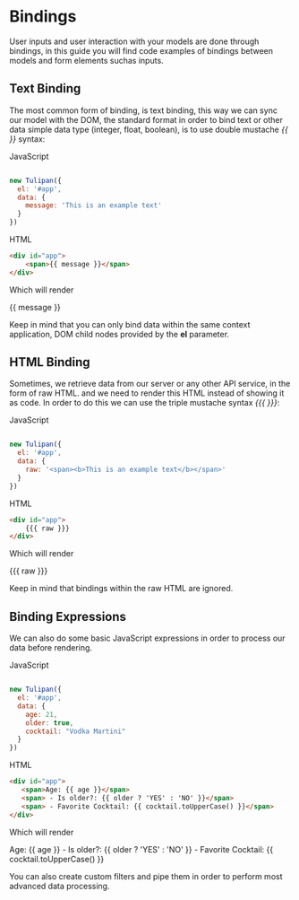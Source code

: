 # Bindings

User inputs and user interaction with your models are done through bindings, in this guide you will find code examples of bindings between models and form elements suchas inputs.

## Text Binding

The most common form of binding, is text binding, this way we can sync our model with the DOM, the standard format in order to bind text or other data simple data type (integer, float, boolean), is to use double mustache *{{ }}* syntax:

JavaScript
```javascript

new Tulipan({
  el: '#app',
  data: {
    message: 'This is an example text'
  }
})
```

HTML
```html
<div id="app">
    <span>{{ message }}</span>
</div>
```

Which will render

<div id="bindings1" class="demo">
    <span>{{ message }}</span>
</div>

Keep in mind that you can only bind data within the same context application, DOM child nodes provided by the **el** parameter.

## HTML Binding

Sometimes, we retrieve data from our server or any other API service, in the form of raw HTML. and we need to render this HTML instead of showing it as code. In order to do this we can use the triple mustache syntax *{{{  }}}*:

JavaScript
```javascript

new Tulipan({
  el: '#app',
  data: {
    raw: '<span><b>This is an example text</b></span>'
  }
})
```

HTML
```html
<div id="app">
    {{{ raw }}}
</div>
```

Which will render

<div id="bindings2" class="demo">
    {{{ raw }}}
</div>

Keep in mind that bindings within the raw HTML are ignored.

## Binding Expressions

We can also do some basic JavaScript expressions in order to process our data before rendering.

JavaScript
```javascript

new Tulipan({
  el: '#app',
  data: {
    age: 21,
    older: true,
    cocktail: "Vodka Martini"
  }
})
```

HTML
```html
<div id="app">
   <span>Age: {{ age }}</span>
   <span> - Is older?: {{ older ? 'YES' : 'NO' }}</span>
   <span> - Favorite Cocktail: {{ cocktail.toUpperCase() }}</span>
</div>
```

Which will render

<div id="bindings3" class="demo">
   <span>Age: {{ age }}</span>
   <span> - Is older?: {{ older ? 'YES' : 'NO' }}</span>
   <span> - Favorite Cocktail: {{ cocktail.toUpperCase() }}</span>
</div>

You can also create custom filters and pipe them in order to perform most advanced data processing.
